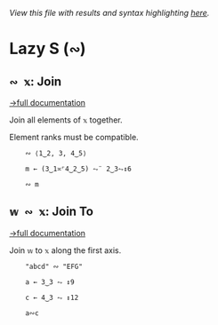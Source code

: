*View this file with results and syntax highlighting [here](https://mlochbaum.github.io/BQN/help/join_jointo.html).*

# Lazy S (`∾`)

## `∾ 𝕩`: Join
[→full documentation](../doc/join.md)

Join all elements of `𝕩` together.

Element ranks must be compatible.

        ∾ ⟨1‿2, 3, 4‿5⟩

        m ← (3‿1≍⌜4‿2‿5) ⥊¨ 2‿3⥊↕6

        ∾ m



## `𝕨 ∾ 𝕩`: Join To
[→full documentation](../doc/join.md)

Join `𝕨` to `𝕩` along the first axis.

        "abcd" ∾ "EFG"

        a ← 3‿3 ⥊ ↕9

        c ← 4‿3 ⥊ ↕12

        a∾c

